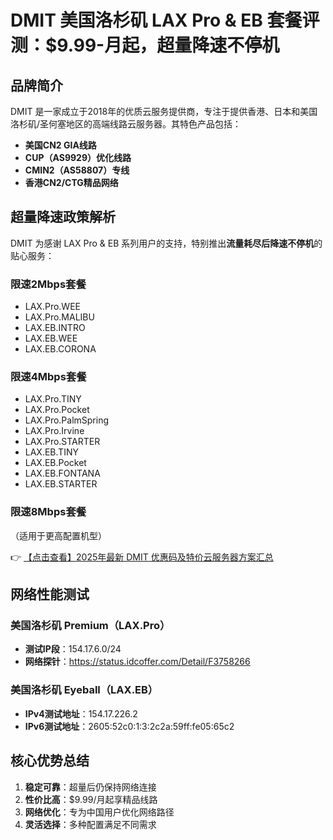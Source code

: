 # DMIT 美国洛杉矶 LAX Pro & EB 套餐评测：$9.99-月起，超量降速不停机

## 品牌简介

DMIT 是一家成立于2018年的优质云服务提供商，专注于提供香港、日本和美国洛杉矶/圣何塞地区的高端线路云服务器。其特色产品包括：

- **美国CN2 GIA线路**
- **CUP（AS9929）优化线路**
- **CMIN2（AS58807）专线**
- **香港CN2/CTG精品网络**

## 超量降速政策解析

DMIT 为感谢 LAX Pro & EB 系列用户的支持，特别推出**流量耗尽后降速不停机**的贴心服务：

### 限速2Mbps套餐
- LAX.Pro.WEE  
- LAX.Pro.MALIBU  
- LAX.EB.INTRO  
- LAX.EB.WEE  
- LAX.EB.CORONA  

### 限速4Mbps套餐
- LAX.Pro.TINY  
- LAX.Pro.Pocket  
- LAX.Pro.PalmSpring  
- LAX.Pro.Irvine  
- LAX.Pro.STARTER  
- LAX.EB.TINY  
- LAX.EB.Pocket  
- LAX.EB.FONTANA  
- LAX.EB.STARTER  

### 限速8Mbps套餐
（适用于更高配置机型）

👉 [【点击查看】2025年最新 DMIT 优惠码及特价云服务器方案汇总](https://bit.ly/dmit_coupon)

## 网络性能测试

### 美国洛杉矶 Premium（LAX.Pro）
- **测试IP段**：154.17.6.0/24
- **网络探针**：https://status.idcoffer.com/Detail/F3758266

### 美国洛杉矶 Eyeball（LAX.EB）
- **IPv4测试地址**：154.17.226.2
- **IPv6测试地址**：2605:52c0:1:3:2c2a:59ff:fe05:65c2

## 核心优势总结
1. **稳定可靠**：超量后仍保持网络连接
2. **性价比高**：$9.99/月起享精品线路
3. **网络优化**：专为中国用户优化网络路径
4. **灵活选择**：多种配置满足不同需求